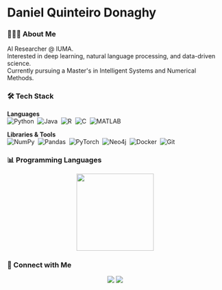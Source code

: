 # Daniel Quinteiro Donaghy

### 👨🏻‍💻 About Me

AI Researcher @ IUMA.  
Interested in deep learning, natural language processing, and data-driven science.  
Currently pursuing a Master's in Intelligent Systems and Numerical Methods.

### 🛠 Tech Stack

**Languages**  
![Python](https://img.shields.io/badge/-Python-05122A?style=flat&logo=python)&nbsp;
![Java](https://img.shields.io/badge/-Java-05122A?style=flat&logo=java)&nbsp;
![R](https://img.shields.io/badge/-R-05122A?style=flat&logo=r)&nbsp;
![C](https://img.shields.io/badge/-C-05122A?style=flat&logo=c)&nbsp;
![MATLAB](https://img.shields.io/badge/-MATLAB-05122A?style=flat&logo=matlab)&nbsp;

**Libraries & Tools**  
![NumPy](https://img.shields.io/badge/-NumPy-05122A?style=flat&logo=numpy)&nbsp;
![Pandas](https://img.shields.io/badge/-Pandas-05122A?style=flat&logo=pandas)&nbsp;
![PyTorch](https://img.shields.io/badge/-PyTorch-05122A?style=flat&logo=pytorch)&nbsp;
![Neo4j](https://img.shields.io/badge/-Neo4j-05122A?style=flat&logo=neo4j)&nbsp;
![Docker](https://img.shields.io/badge/-Docker-05122A?style=flat&logo=docker)&nbsp;
![Git](https://img.shields.io/badge/-Git-05122A?style=flat&logo=git)&nbsp;

### 📊 Programming Languages

<p align="center">
  <img height="180em" src="https://github-readme-stats-eight-theta.vercel.app/api/top-langs/?username=danqdon&layout=compact&langs_count=6&theme=algolia"/>
</p>

### 🤝 Connect with Me

<p align="center">
  <a href="https://www.linkedin.com/in/daniel-quinteiro-donaghy-24a202294/"><img src="https://img.shields.io/badge/-Daniel%20Quinteiro-0077B5?style=flat&logo=Linkedin&logoColor=white"/></a>
  <a href="mailto:danielquinteirodonaghy@gmail.com"><img src="https://img.shields.io/badge/-danielquinteirodonaghy@gmail.com-D14836?style=flat&logo=Gmail&logoColor=white"/></a>
</p>
